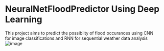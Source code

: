 # NeuralNetFloodPredictor Using Deep Learning
This project aims to predict the possiblity of flood occurances using CNN for image classifications and RNN for sequential weather data analysis
![image](https://github.com/user-attachments/assets/aed0cd1c-4129-4423-bc47-5476e7d42051)
